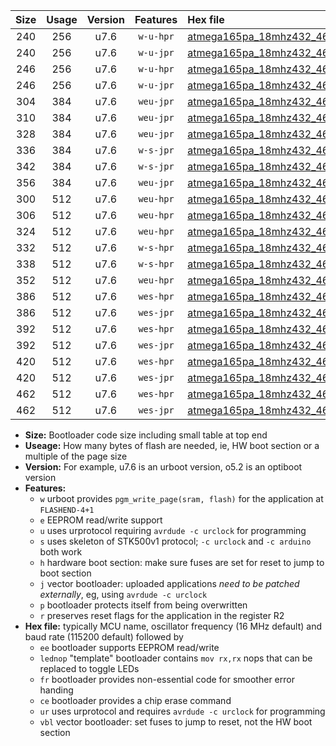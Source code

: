 |Size|Usage|Version|Features|Hex file|
|:-:|:-:|:-:|:-:|:--|
|240|256|u7.6|`w-u-hpr`|[atmega165pa_18mhz432_460800bps_ur.hex](https://raw.githubusercontent.com/stefanrueger/urboot/main//atmega165pa_18mhz432_460800bps_ur.hex)|
|240|256|u7.6|`w-u-jpr`|[atmega165pa_18mhz432_460800bps_ur_vbl.hex](https://raw.githubusercontent.com/stefanrueger/urboot/main//atmega165pa_18mhz432_460800bps_ur_vbl.hex)|
|246|256|u7.6|`w-u-hpr`|[atmega165pa_18mhz432_460800bps_lednop_ur.hex](https://raw.githubusercontent.com/stefanrueger/urboot/main//atmega165pa_18mhz432_460800bps_lednop_ur.hex)|
|246|256|u7.6|`w-u-jpr`|[atmega165pa_18mhz432_460800bps_lednop_ur_vbl.hex](https://raw.githubusercontent.com/stefanrueger/urboot/main//atmega165pa_18mhz432_460800bps_lednop_ur_vbl.hex)|
|304|384|u7.6|`weu-jpr`|[atmega165pa_18mhz432_460800bps_ee_ur_vbl.hex](https://raw.githubusercontent.com/stefanrueger/urboot/main//atmega165pa_18mhz432_460800bps_ee_ur_vbl.hex)|
|310|384|u7.6|`weu-jpr`|[atmega165pa_18mhz432_460800bps_ee_lednop_ur_vbl.hex](https://raw.githubusercontent.com/stefanrueger/urboot/main//atmega165pa_18mhz432_460800bps_ee_lednop_ur_vbl.hex)|
|328|384|u7.6|`weu-jpr`|[atmega165pa_18mhz432_460800bps_ee_lednop_fr_ur_vbl.hex](https://raw.githubusercontent.com/stefanrueger/urboot/main//atmega165pa_18mhz432_460800bps_ee_lednop_fr_ur_vbl.hex)|
|336|384|u7.6|`w-s-jpr`|[atmega165pa_18mhz432_460800bps_vbl.hex](https://raw.githubusercontent.com/stefanrueger/urboot/main//atmega165pa_18mhz432_460800bps_vbl.hex)|
|342|384|u7.6|`w-s-jpr`|[atmega165pa_18mhz432_460800bps_lednop_vbl.hex](https://raw.githubusercontent.com/stefanrueger/urboot/main//atmega165pa_18mhz432_460800bps_lednop_vbl.hex)|
|356|384|u7.6|`weu-jpr`|[atmega165pa_18mhz432_460800bps_ee_lednop_fr_ce_ur_vbl.hex](https://raw.githubusercontent.com/stefanrueger/urboot/main//atmega165pa_18mhz432_460800bps_ee_lednop_fr_ce_ur_vbl.hex)|
|300|512|u7.6|`weu-hpr`|[atmega165pa_18mhz432_460800bps_ee_ur.hex](https://raw.githubusercontent.com/stefanrueger/urboot/main//atmega165pa_18mhz432_460800bps_ee_ur.hex)|
|306|512|u7.6|`weu-hpr`|[atmega165pa_18mhz432_460800bps_ee_lednop_ur.hex](https://raw.githubusercontent.com/stefanrueger/urboot/main//atmega165pa_18mhz432_460800bps_ee_lednop_ur.hex)|
|324|512|u7.6|`weu-hpr`|[atmega165pa_18mhz432_460800bps_ee_lednop_fr_ur.hex](https://raw.githubusercontent.com/stefanrueger/urboot/main//atmega165pa_18mhz432_460800bps_ee_lednop_fr_ur.hex)|
|332|512|u7.6|`w-s-hpr`|[atmega165pa_18mhz432_460800bps.hex](https://raw.githubusercontent.com/stefanrueger/urboot/main//atmega165pa_18mhz432_460800bps.hex)|
|338|512|u7.6|`w-s-hpr`|[atmega165pa_18mhz432_460800bps_lednop.hex](https://raw.githubusercontent.com/stefanrueger/urboot/main//atmega165pa_18mhz432_460800bps_lednop.hex)|
|352|512|u7.6|`weu-hpr`|[atmega165pa_18mhz432_460800bps_ee_lednop_fr_ce_ur.hex](https://raw.githubusercontent.com/stefanrueger/urboot/main//atmega165pa_18mhz432_460800bps_ee_lednop_fr_ce_ur.hex)|
|386|512|u7.6|`wes-hpr`|[atmega165pa_18mhz432_460800bps_ee.hex](https://raw.githubusercontent.com/stefanrueger/urboot/main//atmega165pa_18mhz432_460800bps_ee.hex)|
|386|512|u7.6|`wes-jpr`|[atmega165pa_18mhz432_460800bps_ee_vbl.hex](https://raw.githubusercontent.com/stefanrueger/urboot/main//atmega165pa_18mhz432_460800bps_ee_vbl.hex)|
|392|512|u7.6|`wes-hpr`|[atmega165pa_18mhz432_460800bps_ee_lednop.hex](https://raw.githubusercontent.com/stefanrueger/urboot/main//atmega165pa_18mhz432_460800bps_ee_lednop.hex)|
|392|512|u7.6|`wes-jpr`|[atmega165pa_18mhz432_460800bps_ee_lednop_vbl.hex](https://raw.githubusercontent.com/stefanrueger/urboot/main//atmega165pa_18mhz432_460800bps_ee_lednop_vbl.hex)|
|420|512|u7.6|`wes-hpr`|[atmega165pa_18mhz432_460800bps_ee_lednop_fr.hex](https://raw.githubusercontent.com/stefanrueger/urboot/main//atmega165pa_18mhz432_460800bps_ee_lednop_fr.hex)|
|420|512|u7.6|`wes-jpr`|[atmega165pa_18mhz432_460800bps_ee_lednop_fr_vbl.hex](https://raw.githubusercontent.com/stefanrueger/urboot/main//atmega165pa_18mhz432_460800bps_ee_lednop_fr_vbl.hex)|
|462|512|u7.6|`wes-hpr`|[atmega165pa_18mhz432_460800bps_ee_lednop_fr_ce.hex](https://raw.githubusercontent.com/stefanrueger/urboot/main//atmega165pa_18mhz432_460800bps_ee_lednop_fr_ce.hex)|
|462|512|u7.6|`wes-jpr`|[atmega165pa_18mhz432_460800bps_ee_lednop_fr_ce_vbl.hex](https://raw.githubusercontent.com/stefanrueger/urboot/main//atmega165pa_18mhz432_460800bps_ee_lednop_fr_ce_vbl.hex)|

- **Size:** Bootloader code size including small table at top end
- **Useage:** How many bytes of flash are needed, ie, HW boot section or a multiple of the page size
- **Version:** For example, u7.6 is an urboot version, o5.2 is an optiboot version
- **Features:**
  + `w` urboot provides `pgm_write_page(sram, flash)` for the application at `FLASHEND-4+1`
  + `e` EEPROM read/write support
  + `u` uses urprotocol requiring `avrdude -c urclock` for programming
  + `s` uses skeleton of STK500v1 protocol; `-c urclock` and `-c arduino` both work
  + `h` hardware boot section: make sure fuses are set for reset to jump to boot section
  + `j` vector bootloader: uploaded applications *need to be patched externally*, eg, using `avrdude -c urclock`
  + `p` bootloader protects itself from being overwritten
  + `r` preserves reset flags for the application in the register R2
- **Hex file:** typically MCU name, oscillator frequency (16 MHz default) and baud rate (115200 default) followed by
  + `ee` bootloader supports EEPROM read/write
  + `lednop` "template" bootloader contains `mov rx,rx` nops that can be replaced to toggle LEDs
  + `fr` bootloader provides non-essential code for smoother error handing
  + `ce` bootloader provides a chip erase command
  + `ur` uses urprotocol and requires `avrdude -c urclock` for programming
  + `vbl` vector bootloader: set fuses to jump to reset, not the HW boot section
